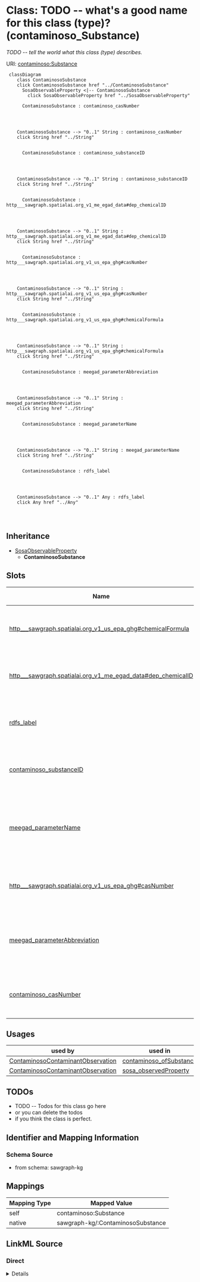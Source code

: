 

# Class: TODO -- what's a good name for this class (type)? (contaminoso_Substance)


_TODO -- tell the world what this class (type) describes._





URI: [contaminoso:Substance](http://sawgraph.spatialai.org/v1/contaminoso#Substance)






```mermaid
 classDiagram
    class ContaminosoSubstance
    click ContaminosoSubstance href "../ContaminosoSubstance"
      SosaObservableProperty <|-- ContaminosoSubstance
        click SosaObservableProperty href "../SosaObservableProperty"
      
      ContaminosoSubstance : contaminoso_casNumber
        
          
    
    
    ContaminosoSubstance --> "0..1" String : contaminoso_casNumber
    click String href "../String"

        
      ContaminosoSubstance : contaminoso_substanceID
        
          
    
    
    ContaminosoSubstance --> "0..1" String : contaminoso_substanceID
    click String href "../String"

        
      ContaminosoSubstance : http___sawgraph.spatialai.org_v1_me_egad_data#dep_chemicalID
        
          
    
    
    ContaminosoSubstance --> "0..1" String : http___sawgraph.spatialai.org_v1_me_egad_data#dep_chemicalID
    click String href "../String"

        
      ContaminosoSubstance : http___sawgraph.spatialai.org_v1_us_epa_ghg#casNumber
        
          
    
    
    ContaminosoSubstance --> "0..1" String : http___sawgraph.spatialai.org_v1_us_epa_ghg#casNumber
    click String href "../String"

        
      ContaminosoSubstance : http___sawgraph.spatialai.org_v1_us_epa_ghg#chemicalFormula
        
          
    
    
    ContaminosoSubstance --> "0..1" String : http___sawgraph.spatialai.org_v1_us_epa_ghg#chemicalFormula
    click String href "../String"

        
      ContaminosoSubstance : meegad_parameterAbbreviation
        
          
    
    
    ContaminosoSubstance --> "0..1" String : meegad_parameterAbbreviation
    click String href "../String"

        
      ContaminosoSubstance : meegad_parameterName
        
          
    
    
    ContaminosoSubstance --> "0..1" String : meegad_parameterName
    click String href "../String"

        
      ContaminosoSubstance : rdfs_label
        
          
    
    
    ContaminosoSubstance --> "0..1" Any : rdfs_label
    click Any href "../Any"

        
      
```





## Inheritance
* [SosaObservableProperty](../classes/SosaObservableProperty.md)
    * **ContaminosoSubstance**



## Slots

| Name | Cardinality and Range | Description | Inheritance |
| ---  | --- | --- | --- |
| [http___sawgraph.spatialai.org_v1_us_epa_ghg#chemicalFormula](../slots/http___sawgraph.spatialai.org_v1_us_epa_ghg#chemicalFormula.md) | 0..1 <br/> [xsd:string](http://www.w3.org/2001/XMLSchema#string) | TODO -- tell the world what this slot (predicate) describes | direct |
| [http___sawgraph.spatialai.org_v1_me_egad_data#dep_chemicalID](../slots/http___sawgraph.spatialai.org_v1_me_egad_data#dep_chemicalID.md) | 0..1 <br/> [xsd:string](http://www.w3.org/2001/XMLSchema#string) | TODO -- tell the world what this slot (predicate) describes | direct |
| [rdfs_label](../slots/rdfs_label.md) | 0..1 <br/> [Any](../classes/Any.md)&nbsp;or&nbsp;<br />[xsd:string](http://www.w3.org/2001/XMLSchema#string)&nbsp;or&nbsp;<br />[xsd:anyURI](http://www.w3.org/2001/XMLSchema#anyURI) | TODO -- tell the world what this slot (predicate) describes | direct |
| [contaminoso_substanceID](../slots/contaminoso_substanceID.md) | 0..1 <br/> [xsd:string](http://www.w3.org/2001/XMLSchema#string) | TODO -- tell the world what this slot (predicate) describes | direct |
| [meegad_parameterName](../slots/meegad_parameterName.md) | 0..1 <br/> [xsd:string](http://www.w3.org/2001/XMLSchema#string) | Name of the PFAS parameter (single chemical or aggregate set of chemicals) me... | direct |
| [http___sawgraph.spatialai.org_v1_us_epa_ghg#casNumber](../slots/http___sawgraph.spatialai.org_v1_us_epa_ghg#casNumber.md) | 0..1 <br/> [xsd:string](http://www.w3.org/2001/XMLSchema#string) | TODO -- tell the world what this slot (predicate) describes | direct |
| [meegad_parameterAbbreviation](../slots/meegad_parameterAbbreviation.md) | 0..1 <br/> [xsd:string](http://www.w3.org/2001/XMLSchema#string) | Abbreviation of the PFAS parameter (single chemical or aggregate set of chemi... | direct |
| [contaminoso_casNumber](../slots/contaminoso_casNumber.md) | 0..1 <br/> [xsd:string](http://www.w3.org/2001/XMLSchema#string) | TODO -- tell the world what this slot (predicate) describes | direct |





## Usages

| used by | used in | type | used |
| ---  | --- | --- | --- |
| [ContaminosoContaminantObservation](../classes/ContaminosoContaminantObservation.md) | [contaminoso_ofSubstance](../slots/contaminoso_ofSubstance.md) | any_of[range] | [ContaminosoSubstance](../classes/ContaminosoSubstance.md) |
| [ContaminosoContaminantObservation](../classes/ContaminosoContaminantObservation.md) | [sosa_observedProperty](../slots/sosa_observedProperty.md) | any_of[range] | [ContaminosoSubstance](../classes/ContaminosoSubstance.md) |






## TODOs

* TODO -- Todos for this class go here
* or you can delete the todos
* if you think the class is perfect.

## Identifier and Mapping Information







### Schema Source


* from schema: sawgraph-kg




## Mappings

| Mapping Type | Mapped Value |
| ---  | ---  |
| self | contaminoso:Substance |
| native | sawgraph-kg/:ContaminosoSubstance |







## LinkML Source

<!-- TODO: investigate https://stackoverflow.com/questions/37606292/how-to-create-tabbed-code-blocks-in-mkdocs-or-sphinx -->

### Direct

<details>
```yaml
name: contaminoso_Substance
description: TODO -- tell the world what this class (type) describes.
title: TODO -- what's a good name for this class (type)?
todos:
- TODO -- Todos for this class go here
- or you can delete the todos
- if you think the class is perfect.
notes:
- Class with 169 occurences.
from_schema: sawgraph-kg
is_a: sosa_ObservableProperty
slots:
- http___sawgraph.spatialai.org_v1_us-epa-ghg#chemicalFormula
- http___sawgraph.spatialai.org_v1_me-egad-data#dep_chemicalID
- rdfs_label
- contaminoso_substanceID
- meegad_parameterName
- http___sawgraph.spatialai.org_v1_us-epa-ghg#casNumber
- meegad_parameterAbbreviation
- contaminoso_casNumber
class_uri: contaminoso:Substance

```
</details>

### Induced

<details>
```yaml
name: contaminoso_Substance
description: TODO -- tell the world what this class (type) describes.
title: TODO -- what's a good name for this class (type)?
todos:
- TODO -- Todos for this class go here
- or you can delete the todos
- if you think the class is perfect.
notes:
- Class with 169 occurences.
from_schema: sawgraph-kg
is_a: sosa_ObservableProperty
attributes:
  http___sawgraph.spatialai.org_v1_us-epa-ghg#chemicalFormula:
    name: http___sawgraph.spatialai.org_v1_us-epa-ghg#chemicalFormula
    description: TODO -- tell the world what this slot (predicate) describes.
    title: TODO -- tell the world what this slot (predicate) describes.
    todos:
    - TODO -- Todos for this slot go here
    - or you can delete the todos
    - if you think the class is perfect.
    comments:
    - 56 occurrences with subject type contaminoso_Substance and object type string.
    examples:
    - value: http://sawgraph.spatialai.org/v1/us-epa-ghg#d.Chemical.1_1_1_3_3_3-HEXAFLUOROPROPANE
        http://sawgraph.spatialai.org/v1/us-epa-ghg#chemicalFormula C4HF9
    from_schema: sawgraph-kg
    rank: 1000
    slot_uri: http://sawgraph.spatialai.org/v1/us-epa-ghg#chemicalFormula
    alias: http___sawgraph.spatialai.org_v1_us_epa_ghg#chemicalFormula
    owner: contaminoso_Substance
    domain_of:
    - contaminoso_Substance
    range: string
  http___sawgraph.spatialai.org_v1_me-egad-data#dep_chemicalID:
    name: http___sawgraph.spatialai.org_v1_me-egad-data#dep_chemicalID
    description: TODO -- tell the world what this slot (predicate) describes.
    title: TODO -- tell the world what this slot (predicate) describes.
    todos:
    - TODO -- Todos for this slot go here
    - or you can delete the todos
    - if you think the class is perfect.
    comments:
    - 4 occurrences with subject type contaminoso_Substance and object type string.
    - 3 occurrences with untyped subjects and object type string.
    examples:
    - value: meegad:parameter.SUM_OF_5_PFAS http://sawgraph.spatialai.org/v1/me-egad-data#dep_chemicalID
        DEP18016
    - value: meegad:parameter.SUM_PFHXS_A_L-PFHXS_A_BR http://sawgraph.spatialai.org/v1/me-egad-data#dep_chemicalID
        DEP18031
    from_schema: sawgraph-kg
    rank: 1000
    slot_uri: http://sawgraph.spatialai.org/v1/me-egad-data#dep_chemicalID
    alias: http___sawgraph.spatialai.org_v1_me_egad_data#dep_chemicalID
    owner: contaminoso_Substance
    domain_of:
    - contaminoso_Substance
    range: string
  rdfs_label:
    name: rdfs_label
    description: TODO -- tell the world what this slot (predicate) describes.
    title: TODO -- tell the world what this slot (predicate) describes.
    todos:
    - TODO -- Todos for this slot go here
    - or you can delete the todos
    - if you think the class is perfect.
    comments:
    - 66 occurrences with subject type contaminoso_ResultQualifier and object type
      string.
    - 33 occurrences with subject type ilisgs_WellPurpose and object type string.
    - 109 occurrences with subject type meegad_EGAD-SamplePointType and object type
      string.
    - 94 occurrences with subject type contaminoso_Substance and object type string.
    - 12 occurrences with subject type contaminoso_ObservationAnnotation and object
      type string.
    - 160 occurrences with subject type contaminoso_SampleAnnotation and object type
      string.
    - 97 occurrences with subject type contaminoso_MaterialType and object type string.
    - 1249 occurrences with subject type meegad_EGAD-AnalysisMethod and object type
      string.
    - 3 occurrences with subject type http___qudt.org_vocab_unitUnit and object type
      string.
    - 300 occurrences with subject type prov_Organization and object type string.
    - 115887 occurrences with subject type contaminoso_ContaminantMeasurement and
      object type string.
    - 26294 occurrences with subject type contaminoso_AggregateContaminantMeasurement
      and object type string.
    - 23031 occurrences with subject type contaminoso_MaterialSample and object type
      string.
    - 8324 occurrences with subject type contaminoso_Point and object type string.
    - 171069 occurrences with subject type contaminoso_Feature and object type string.
    - 957 occurrences with subject type meegad_EGAD-Site and object type string.
    - 62 occurrences with subject type meegad_EGAD-SiteType and object type string.
    - 142181 occurrences with subject type contaminoso_ContaminantObservation and
      object type string.
    examples:
    - value: http://sawgraph.spatialai.org/me-egad#concentrationQualifier.* rdfs:label
        QC RESULTS NOT WITHIN CONTROL LIMITS
    - value: http://sawgraph.spatialai.org/v1/il-isgs-data#d.ISGS-WellPurpose.CROP
        rdfs:label Outcrop
    - value: meegad:featureType.AST rdfs:label ABOVEGROUND STORAGE TANK
    - value: meegad:parameter.10-2_FTS_A rdfs:label 10:2 FLUOROTELOMER SULFONIC ACID
    - value: meegad:resultType.TRG rdfs:label TARGET/REGULAR RESULT
    - value: meegad:sampleLocation.AF rdfs:label AFTER FILTERS
    - value: meegad:sampleMaterialType.AS rdfs:label ASH (BOTTOM & FLY)
    - value: meegad:testMethod.CALCULATED rdfs:label CALCULATED
    - value: meegad:unit.MG-KG rdfs:label MILLIGRAMS PER KILOGRAM
    - value: http://sawgraph.spatialai.org/v1/me-egad-data#organization.lab.AA rdfs:label
        ALPHA ANALYTICAL LAB - WESTBOROUGH, MA
    - value: http://sawgraph.spatialai.org/v1/me-egad-data#result.1028303.ELL.20190405.45298906
        rdfs:label EGAD PFAS measurements for sample 722
    - value: http://sawgraph.spatialai.org/v1/me-egad-data#result.1028303.ELL.20190405.DEP18010
        rdfs:label EGAD PFAS measurements for sample 722
    - value: http://sawgraph.spatialai.org/v1/me-egad-data#sample.1028303.ELL.20190405
        rdfs:label EGAD sample 722
    - value: http://sawgraph.spatialai.org/v1/me-egad-data#samplePoint.100410 rdfs:label
        EGAD sample point 100410
    - value: http://sawgraph.spatialai.org/v1/me-egad-data#sampledFeature.100410 rdfs:label
        EGAD sampled festure associated with sample point 100410
    - value: http://sawgraph.spatialai.org/v1/me-egad-data#site.100843 rdfs:label
        EGAD site 100843
    - value: meegad:siteType.AGRICCHEM rdfs:label AGRICULTURAL CHEMICAL USE
    - value: http://sawgraph.spatialai.org/v1/me-egad-data#observation.1028303.ELL.20190405.45298906
        rdfs:label EGAD PFAS observation for sample 722
    from_schema: sawgraph-kg
    rank: 1000
    slot_uri: rdfs:label
    alias: rdfs_label
    owner: contaminoso_Substance
    domain_of:
    - contaminoso_AggregateContaminantMeasurement
    - contaminoso_ContaminantMeasurement
    - contaminoso_ContaminantObservation
    - contaminoso_Feature
    - contaminoso_MaterialSample
    - contaminoso_MaterialType
    - contaminoso_ObservationAnnotation
    - contaminoso_Point
    - contaminoso_ResultQualifier
    - contaminoso_SampleAnnotation
    - contaminoso_Substance
    - http___qudt.org_vocab_unitUnit
    - ilisgs_WellPurpose
    - meegad_EGAD-AnalysisMethod
    - meegad_EGAD-SamplePointType
    - meegad_EGAD-Site
    - meegad_EGAD-SiteType
    - prov_Organization
    range: Any
    any_of:
    - range: string
    - range: uri
  contaminoso_substanceID:
    name: contaminoso_substanceID
    description: TODO -- tell the world what this slot (predicate) describes.
    title: TODO -- tell the world what this slot (predicate) describes.
    todos:
    - TODO -- Todos for this slot go here
    - or you can delete the todos
    - if you think the class is perfect.
    comments:
    - 75 occurrences with subject type contaminoso_Substance and object type string.
    examples:
    - value: meegad:parameter.10-2_FTS_A contaminoso:substanceID 120226600
    from_schema: sawgraph-kg
    rank: 1000
    slot_uri: contaminoso:substanceID
    alias: contaminoso_substanceID
    owner: contaminoso_Substance
    domain_of:
    - contaminoso_Substance
    range: string
  meegad_parameterName:
    name: meegad_parameterName
    description: Name of the PFAS parameter (single chemical or aggregate set of chemicals)
      measured in the EGAD dataset from the state of Maine.
    title: TODO -- tell the world what this slot (predicate) describes.
    todos:
    - TODO -- Todos for this slot go here
    - or you can delete the todos
    - if you think the class is perfect.
    comments:
    - 93 occurrences with subject type contaminoso_Substance and object type string.
    examples:
    - value: meegad:parameter.10-2_FTS_A meegad:parameterName 10:2 FLUOROTELOMER SULFONIC
        ACID
    from_schema: sawgraph-kg
    rank: 1000
    slot_uri: meegad:parameterName
    alias: meegad_parameterName
    owner: contaminoso_Substance
    domain_of:
    - contaminoso_Substance
    range: string
  http___sawgraph.spatialai.org_v1_us-epa-ghg#casNumber:
    name: http___sawgraph.spatialai.org_v1_us-epa-ghg#casNumber
    description: TODO -- tell the world what this slot (predicate) describes.
    title: TODO -- tell the world what this slot (predicate) describes.
    todos:
    - TODO -- Todos for this slot go here
    - or you can delete the todos
    - if you think the class is perfect.
    comments:
    - 76 occurrences with subject type contaminoso_Substance and object type string.
    examples:
    - value: http://sawgraph.spatialai.org/v1/us-epa-ghg#d.Chemical.1_1_1_3_3_3-HEXAFLUOROPROPANE
        http://sawgraph.spatialai.org/v1/us-epa-ghg#casNumber 382-24-1
    from_schema: sawgraph-kg
    rank: 1000
    slot_uri: http://sawgraph.spatialai.org/v1/us-epa-ghg#casNumber
    alias: http___sawgraph.spatialai.org_v1_us_epa_ghg#casNumber
    owner: contaminoso_Substance
    domain_of:
    - contaminoso_Substance
    range: string
  meegad_parameterAbbreviation:
    name: meegad_parameterAbbreviation
    description: Abbreviation of the PFAS parameter (single chemical or aggregate
      set of chemicals) measured in the EGAD dataset from the state of Maine.
    title: TODO -- tell the world what this slot (predicate) describes.
    todos:
    - TODO -- Todos for this slot go here
    - or you can delete the todos
    - if you think the class is perfect.
    comments:
    - 93 occurrences with subject type contaminoso_Substance and object type string.
    examples:
    - value: meegad:parameter.10-2_FTS_A meegad:parameterAbbreviation 10:2 FTS_A
    from_schema: sawgraph-kg
    rank: 1000
    slot_uri: meegad:parameterAbbreviation
    alias: meegad_parameterAbbreviation
    owner: contaminoso_Substance
    domain_of:
    - contaminoso_Substance
    range: string
  contaminoso_casNumber:
    name: contaminoso_casNumber
    description: TODO -- tell the world what this slot (predicate) describes.
    title: TODO -- tell the world what this slot (predicate) describes.
    todos:
    - TODO -- Todos for this slot go here
    - or you can delete the todos
    - if you think the class is perfect.
    comments:
    - 75 occurrences with subject type contaminoso_Substance and object type string.
    examples:
    - value: meegad:parameter.10-2_FTS_A contaminoso:casNumber 120226600
    from_schema: sawgraph-kg
    rank: 1000
    slot_uri: contaminoso:casNumber
    alias: contaminoso_casNumber
    owner: contaminoso_Substance
    domain_of:
    - contaminoso_Substance
    subproperty_of: contaminoso_substanceID
    range: string
class_uri: contaminoso:Substance

```
</details>